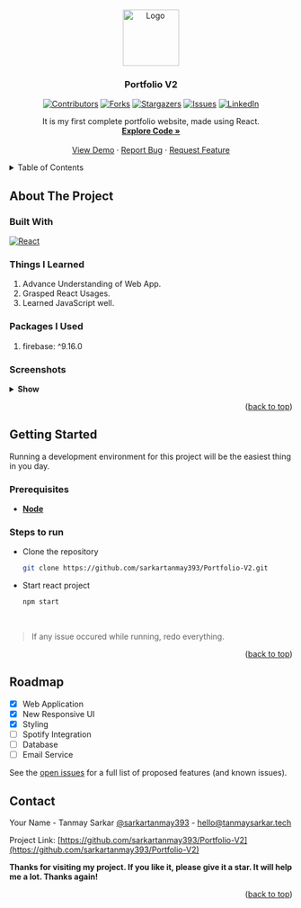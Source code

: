 <a name="readme-top"></a>

<!-- PROJECT LOGO -->
<br />
<div align="center">

  <a href="https://github.com/sarkartanmay393/Portfolio-V2">
    <img src="https://img.icons8.com/ios/100/000000/walter-white.png" alt="Logo" width="100" height="100">
  </a>

<h3 align="center">Portfolio V2</h3>

[![Contributors][contributors-shield]][contributors-url]
[![Forks][forks-shield]][forks-url]
[![Stargazers][stars-shield]][stars-url]
[![Issues][issues-shield]][issues-url]
[![LinkedIn][linkedin-shield]][linkedin-url]

<p align="center">
   It is my first complete portfolio website, made using React.
   <br />
   <a href="https://github.com/sarkartanmay393/
Portfolio-V2"><strong>Explore Code »</strong></a>
   <br />
   <br />
   <a href="https://tanmaysarkar.tech/" target="_blank" rel="noopener noreferrer" >View Demo</a>
   ·
   <a href="https://github.com/sarkartanmay393/Portfolio-V2/
issues">Report Bug</a>
   ·
   <a href="https://github.com/sarkartanmay393/Portfolio-V2/
issues">Request Feature</a>
 </p>

</div>

<!-- TABLE OF CONTENTS -->
<details>
  <summary>Table of Contents</summary>
  <ol>
    <li>
      <a href="#about-the-project">About The Project</a>
      <ul>
        <li><a href="#built-with">Built With</a></li>
      </ul>
      <ul>
        <li><a href="#things-i-learned">Things I Learned</a></li>
      </ul>
      <ul>
        <li><a href="#packages-i-used">Packages I Used</a></li>
      </ul>
      <ul>
        <li><a href=“#screenshots">Screenshots</a></li>
      </ul>
    </li>
    <li>
      <a href="#getting-started">Getting Started</a>
      <ul>
        <li><a href="#prerequisites">Prerequisites</a></li>
        <li><a href="#steps-to-run">Steps to run</a></li>
      </ul>
    </li>
    <li><a href="#roadmap">Roadmap</a></li>
    <li><a href="#contact">Contact</a></li>
  </ol>
</details>

<!-- ABOUT THE PROJECT -->
## About The Project

### Built With

 [![React][React-shield]][React-url]

### Things I Learned

1. Advance Understanding of Web App.
2. Grasped React Usages.
3. Learned JavaScript well.

### Packages I Used

1. firebase: ^9.16.0

### Screenshots

<details>
   <summary><strong>Show</strong> </summary>

<div style="text-align: center;"> <strong><i>Highland Room Outlook</i></strong></div>

![Hinghland Rooms](static/screenshots/highend-room-page.png "Highend Room Page")

</details>

<p align="right">(<a href="#readme-top">back to top</a>)</p>

<!-- GETTING STARTED -->
## Getting Started

Running a development environment for this project will be the easiest thing in you day.

### Prerequisites

* [**Node**](https://nodejs.org/en/)

### Steps to run

* Clone the repository

  ```zsh
  git clone https://github.com/sarkartanmay393/Portfolio-V2.git
  ```
* Start react project
  ```zsh
  npm start 
  ```

<br />

> If any issue occured while running, redo everything.

<p align="right">(<a href="#readme-top">back to top</a>)</p>

<!-- ROADMAP -->
## Roadmap

* [x] Web Application
* [x] New Responsive UI
* [x] Styling
* [ ] Spotify Integration
* [ ] Database
* [ ] Email Service

See the [open issues](https://github.com/sarkartanmay393/Portfolio-V2/issues) for a full list of proposed features (and known issues).

<!-- CONTACT -->
## Contact

Your Name - Tanmay Sarkar [@sarkartanmay393](https://twitter.com/sarkartanmay393) - [hello@tanmaysarkar.tech](mailto:hello@tanmaysarkar.tech)

Project Link: [https://github.com/sarkartanmay393/Portfolio-V2](https://github.com/sarkartanmay393/Portfolio-V2)

**Thanks for visiting my project. If you like it, please give it a star. It will help me a lot. Thanks again!**

<p align="right">(<a href="#readme-top">back to top</a>)</p>

<!-- MARKDOWN LINKS & IMAGES -->
<!-- https://www.markdownguide.org/basic-syntax/#reference-style-links -->
[contributors-shield]: https://img.shields.io/github/contributors/sarkartanmay393/Portfolio-V2.svg?style=for-the-badge
[contributors-url]: https://github.com/sarkartanmay393/Portfolio-V2/graphs/contributors
[forks-shield]: https://img.shields.io/github/forks/sarkartanmay393/Portfolio-V2.svg?style=for-the-badge
[forks-url]: https://github.com/sarkartanmay393/Portfolio-V2/network/members
[stars-shield]: https://img.shields.io/github/stars/sarkartanmay393/Portfolio-V2.svg?style=for-the-badge
[stars-url]: https://github.com/sarkartanmay393/Portfolio-V2/stargazers
[issues-shield]: https://img.shields.io/github/issues/sarkartanmay393/Portfolio-V2.svg?style=for-the-badge
[issues-url]: https://github.com/sarkartanmay393/Portfolio-V2/issues

[linkedin-shield]: https://img.shields.io/badge/-LinkedIn-black.svg?style=for-the-badge&logo=linkedin&colorB=555
[linkedin-url]: https://linkedin.com/in/tanmaysrkr

[React-shield]: https://img.shields.io/badge/React-027d9c?style=for-the-badge&logo=React&logoColor=white
[React-url]: https://reactjs.org

